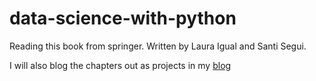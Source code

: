 # data-science-with-python

Reading this book from springer. Written by Laura Igual and Santi Segui.

I will also blog the chapters out as projects in my [blog](asoliyarohit.github.io)
